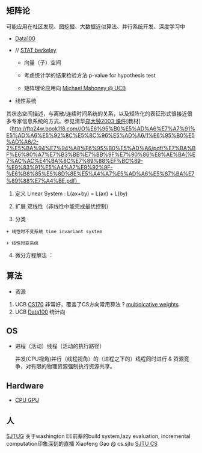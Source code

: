 ## 矩阵论 

可能应用在社区发现、图挖掘、大数据近似算法、并行系统开发、深度学习中

 + [Data100](https://www.textbook.ds100.org/intro)
 + // [STAT berkeley](https://www.stat.berkeley.edu/~mmahoney/talks.html)

   + 向量（子）空间  

   + 考虑统计学的结果检验方法 p-value for hypothesis test 

   + 矩阵理论应用向 [Michael Mahoney @ UCB](https://www.stat.berkeley.edu/~mmahoney/talks.html)

+ 线性系统

 其状态空间描述，与离散/连续时间系统的关系，以及矩阵化的表征形式很接近很多专家信息系统的方式。参见清华[郑大钟2003 课件](https://wenku.baidu.com/view/ba5d50cc4a7302768f993969.html)[教材]（http://ftp24w.book118.com//O%E6%95%B0%E5%AD%A6%E7%A7%91%E5%AD%A6%E5%92%8C%E5%8C%96%E5%AD%A6/1%E6%95%B0%E5%AD%A6/2-2%E5%BA%94%E7%94%A8%E6%95%B0%E5%AD%A6/pdf/%E7%BA%BF%E6%80%A7%E7%B3%BB%E7%BB%9F%E7%90%86%E8%AE%BA(%E7%AC%AC%E4%BA%8C%E7%89%88%EF%BC%89-%E9%83%91%E5%A4%A7%E9%92%9F-%E6%B8%85%E5%8D%8E%E5%A4%A7%E5%AD%A6%E5%87%BA%E7%89%88%E7%A4%BE.pdf）

  1. 定义 Linear System : L(ax+by) = L(ax) + L(by)

  2. 扩展 双线性（非线性中能完成最优控制）

  3. 分类

    + 线性时不变系统 time invariant system 

    + 线性时变系统

  4. 微分方程解法 ：

## 算法
+ 资源 
 1. UCB [CS170](https://cs170.org/) 非常好，覆盖了CS方向常用算法 ? [multiplcative weights](https://people.eecs.berkeley.edu/~satishr/cs270/sp11/rough-notes/umesh-experts-lecture.pdf) 
 2. UCB [Data100](https://www.textbook.ds100.org/ch/13/linear_projection.html) 统计向
 
## OS
+ 进程（活动）线程（活动的执行路径）
   
  并发(CPU视角)并行（线程视角）的（进程之下的）线程同时进行 & 资源竞争，对有限的物理资源强制执行资源共享。 

## Hardware
+ [CPU GPU](https://blog.csdn.net/ljytower/article/details/83024517)

## 
 
## 人

[SJTUG](https://sjtug.org) 关于washington EE前辈的build system,lazy evaluation, incremental computation印象深刻的直播
Xiaofeng Gao @ cs.sjtu
[SJTU CS](http://www.cs.sjtu.edu.cn/EngineeringGraduate.aspx?id=11)


 
